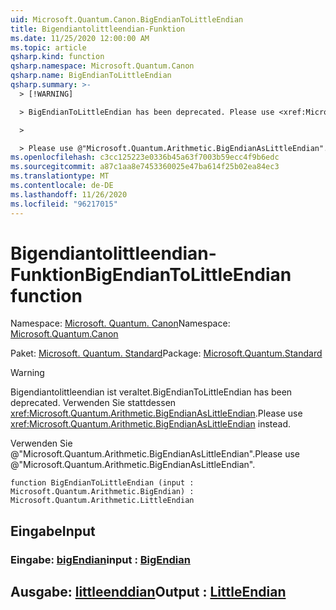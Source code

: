 ```yaml
---
uid: Microsoft.Quantum.Canon.BigEndianToLittleEndian
title: Bigendiantolittleendian-Funktion
ms.date: 11/25/2020 12:00:00 AM
ms.topic: article
qsharp.kind: function
qsharp.namespace: Microsoft.Quantum.Canon
qsharp.name: BigEndianToLittleEndian
qsharp.summary: >-
  > [!WARNING]

  > BigEndianToLittleEndian has been deprecated. Please use <xref:Microsoft.Quantum.Arithmetic.BigEndianAsLittleEndian> instead.

  >

  > Please use @"Microsoft.Quantum.Arithmetic.BigEndianAsLittleEndian".
ms.openlocfilehash: c3cc125223e0336b45a63f7003b59ecc4f9b6edc
ms.sourcegitcommit: a87c1aa8e7453360025e47ba614f25b02ea84ec3
ms.translationtype: MT
ms.contentlocale: de-DE
ms.lasthandoff: 11/26/2020
ms.locfileid: "96217015"
---
```

# <a name="bigendiantolittleendian-function"></a><span data-ttu-id="f8d9e-102">Bigendiantolittleendian-Funktion</span><span class="sxs-lookup"><span data-stu-id="f8d9e-102">BigEndianToLittleEndian function</span></span>

<span data-ttu-id="f8d9e-103">Namespace: [Microsoft. Quantum. Canon](xref:Microsoft.Quantum.Canon)</span><span class="sxs-lookup"><span data-stu-id="f8d9e-103">Namespace: [Microsoft.Quantum.Canon](xref:Microsoft.Quantum.Canon)</span></span>

<span data-ttu-id="f8d9e-104">Paket: [Microsoft. Quantum. Standard](https://nuget.org/packages/Microsoft.Quantum.Standard)</span><span class="sxs-lookup"><span data-stu-id="f8d9e-104">Package: [Microsoft.Quantum.Standard](https://nuget.org/packages/Microsoft.Quantum.Standard)</span></span>


> [!WARNING]
> <span data-ttu-id="f8d9e-105">Bigendiantolittleendian ist veraltet.</span><span class="sxs-lookup"><span data-stu-id="f8d9e-105">BigEndianToLittleEndian has been deprecated.</span></span> <span data-ttu-id="f8d9e-106">Verwenden Sie stattdessen <xref:Microsoft.Quantum.Arithmetic.BigEndianAsLittleEndian>.</span><span class="sxs-lookup"><span data-stu-id="f8d9e-106">Please use <xref:Microsoft.Quantum.Arithmetic.BigEndianAsLittleEndian> instead.</span></span>
>
> <span data-ttu-id="f8d9e-107">Verwenden Sie @"Microsoft.Quantum.Arithmetic.BigEndianAsLittleEndian".</span><span class="sxs-lookup"><span data-stu-id="f8d9e-107">Please use @"Microsoft.Quantum.Arithmetic.BigEndianAsLittleEndian".</span></span>



```qsharp
function BigEndianToLittleEndian (input : Microsoft.Quantum.Arithmetic.BigEndian) : Microsoft.Quantum.Arithmetic.LittleEndian
```


## <a name="input"></a><span data-ttu-id="f8d9e-108">Eingabe</span><span class="sxs-lookup"><span data-stu-id="f8d9e-108">Input</span></span>

### <a name="input--bigendian"></a><span data-ttu-id="f8d9e-109">Eingabe: [bigEndian](xref:Microsoft.Quantum.Arithmetic.BigEndian)</span><span class="sxs-lookup"><span data-stu-id="f8d9e-109">input : [BigEndian](xref:Microsoft.Quantum.Arithmetic.BigEndian)</span></span>





## <a name="output--littleendian"></a><span data-ttu-id="f8d9e-110">Ausgabe: [littleenddian](xref:Microsoft.Quantum.Arithmetic.LittleEndian)</span><span class="sxs-lookup"><span data-stu-id="f8d9e-110">Output : [LittleEndian](xref:Microsoft.Quantum.Arithmetic.LittleEndian)</span></span>

